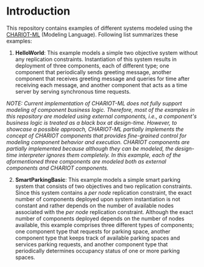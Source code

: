 # Introduction

This repository contains examples of different systems modeled using the [CHARIOT-ML](https://github.com/visor-vu/chariot) (Modeling Language). Following list summarizes these examples:

1. **HelloWorld**: This example models a simple two objective system without any replication constraints. Instantiation of this system results in deployment of three components, each of different type; one component that periodically sends greeting message, another component that receives greeting message and queries for time after receiving each message, and another component that acts as a time server by serving synchronous time requests.

  *NOTE: Current implementation of CHARIOT-ML does not fully support modeling of component business logic. Therefore, most of the examples in this repository are modeled using external components, i.e., a component's business logic is treated as a black box at design-time. However, to showcase a possible approach, CHARIOT-ML partially implements the concept of CHARIOT components that provides fine-grained control for modeling component behavior and execution. CHARIOT components are partially implemented because although they can be modeled, the design-time interpreter ignores them completely. In this example, each of the aformentioned three components are modeled both as external components and CHARIOT components.*

2. **SmartParkingBasic**: This example models a simple smart parking system that consists of two objectives and two replication constraints. Since this system contains a *per node* replication constraint, the exact number of components deployed upon system instantiation is not constant and rather depends on the number of available nodes associated with the *per node* replication constraint. Although the exact number of components deployed depends on the number of nodes available, this example comprises three different types of components; one component type that requests for parking space, another component type that keeps track of available parking spaces and services parking requests, and another component type that periodically determines occupancy status of one or more parking spaces.
